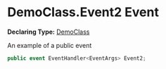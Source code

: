 # DemoClass.Event2 Event

**Declaring Type:** [DemoClass](../DemoClass.md)

An example of a public event

```csharp
public event EventHandler<EventArgs> Event2;
```
